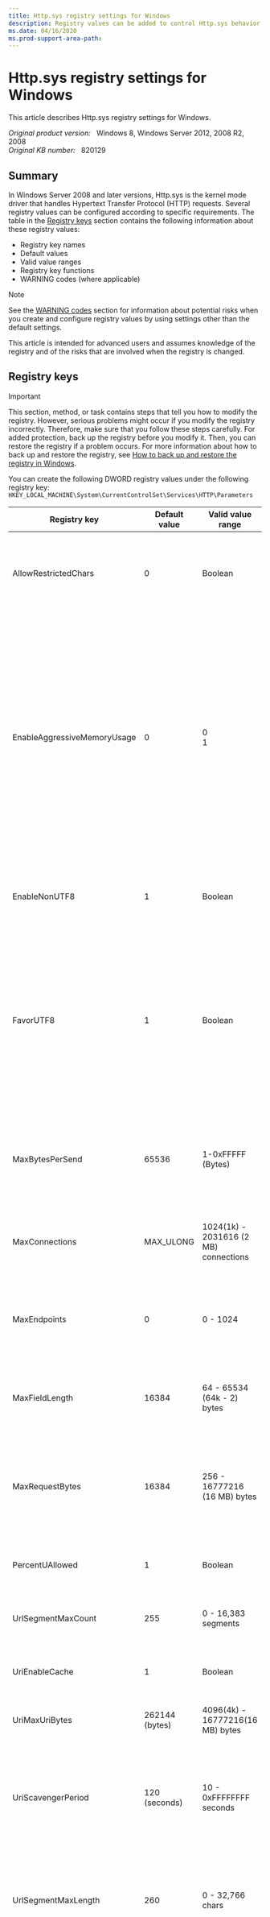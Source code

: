 ```yaml
---
title: Http.sys registry settings for Windows
description: Registry values can be added to control Http.sys behavior.
ms.date: 04/16/2020
ms.prod-support-area-path:
---
```

# Http.sys registry settings for Windows

This article describes Http.sys registry settings for Windows.

_Original product version:_ &nbsp; Windows 8, Windows Server 2012, 2008 R2, 2008  
_Original KB number:_ &nbsp; 820129

## Summary

In Windows Server 2008 and later versions, Http.sys is the kernel mode driver that handles Hypertext Transfer Protocol (HTTP) requests. Several registry values can be configured according to specific requirements. The table in the [Registry keys](#registry-keys) section contains the following information about these registry values:

- Registry key names
- Default values
- Valid value ranges
- Registry key functions
- WARNING codes (where applicable)

> [!NOTE]
> See the [WARNING codes](#warning-codes) section for information about potential risks when you create and configure registry values by using settings other than the default settings.

This article is intended for advanced users and assumes knowledge of the registry and of the risks that are involved when the registry is changed.

## Registry keys

> [!IMPORTANT]
>This section, method, or task contains steps that tell you how to modify the registry. However, serious problems might occur if you modify the registry incorrectly. Therefore, make sure that you follow these steps carefully. For added protection, back up the registry before you modify it. Then, you can restore the registry if a problem occurs. For more information about how to back up and restore the registry, see
[How to back up and restore the registry in Windows](https://support.microsoft.com/help/322756).

You can create the following DWORD registry values under the following registry key:  
 `HKEY_LOCAL_MACHINE\System\CurrentControlSet\Services\HTTP\Parameters`

|Registry key|Default value|Valid value range|Registry key function|WARNING code|
|---|---|---|---|---|
|AllowRestrictedChars|0|Boolean|If nonzero, Http.sys accepts hex-escaped chars in request URLs that decode to U+0000 - U+001F and U+007F - U+009F ranges.|0|
|EnableAggressiveMemoryUsage|0|0<br/>1|Preallocate nonpaged pool memory. By default, the HTTP service stops accepting connections when less than 20 megabytes (MB) of nonpaged pool memory is available. After you add this value to the registry, the HTTP service stops accepting connections when less than 8 MB of nonpaged pool memory is available. Setting this registry value may reduce the number of *Connections_refused* and 503 errors in the *Httperr.log* file.|0|
|EnableNonUTF8|1|Boolean|If zero, Http.sys accepts only UTF-8-encoded URLs. If nonzero, Http.sys also accepts ANSI- or DBCS-encoded URLs in requests.|0|
|FavorUTF8|1|Boolean|If nonzero, Http.sys always tries to decode a URL as UTF-8 first; if that conversion fails and `EnableNonUTF8` is nonzero, Http.sys then tries to decode it as ANSI or DBCS. If zero (and `EnableNonUTF8` is nonzero), Http.sys tries to decode it as ANSI or DBCS; if that is not successful, it tries a UTF-8 conversion.|0|
|MaxBytesPerSend|65536|1-0xFFFFF (Bytes)|Overrides the TCP window size that is used by Http.sys. A higher value may enable higher download speeds in network environments that have high bandwidth and high latency.|0|
|MaxConnections|MAX_ULONG|1024(1k) - 2031616 (2 MB) connections|Overrides the `MaxConnections` calculation in the driver. This is primarily a function of memory.|1|
|MaxEndpoints|0|0 - 1024|The maximum number of current endpoint objects that are permitted. The default value of zero implies that the maximum is computed from available memory.|1|
|MaxFieldLength|16384|64 - 65534 (64k - 2) bytes|Sets an upper limit for each header. See `MaxRequestBytes`. This limit translates to approximately 32k characters for a URL.|1|
|MaxRequestBytes|16384|256 - 16777216 (16 MB) bytes|Determines the upper limit for the total size of the Request line and the headers.<br/>Its default setting is 16 KB. If this value is lower than `MaxFieldLength`, the `MaxFieldLength` value is adjusted.|1|
|PercentUAllowed|1|Boolean|If nonzero, Http.sys accepts the *% uNNNN* notation in request URLs.|0|
|UrlSegmentMaxCount|255|0 - 16,383 segments|Maximum number of URL path segments. If zero, the count bounded by the maximum value of a `ULONG`.|1|
|UriEnableCache|1|Boolean|If nonzero, the Http.sys response and fragment cache are enabled.|0|
|UriMaxUriBytes|262144 (bytes)|4096(4k) - 16777216(16 MB) bytes|Any response that is greater than this value is not cached in the kernel response cache.|1<br/>3|
|UriScavengerPeriod|120 (seconds)|10 - 0xFFFFFFFF seconds|Determines the frequency of the cache scavenger. Any response or fragment that has not been accessed in the number of seconds equal to `UriScavengerPeriod` is flushed.|1<br/>2|
|UrlSegmentMaxLength|260|0 - 32,766 chars|Maximum number of characters in a URL path segment (the area between the slashes in the URL). If zero, it is the length that is bounded by the maximum value of a `ULONG`.|1|
|DisableServerHeader|0|0 - 2|This key controls how http.sys behaves with regards to appending the http response header Server for responses that it sends to clients. A value of 0, which is the default value, will use the header value the application provides to http.sys, or will append the default value of `Microsoft-HTTPAPI/2.0` to the response header. A value of 1 will not append the Server header for responses generated by http.sys (responses ending in 400, 503, and other status codes). A value of 2 will prevent http.sys from appending a Server header to the response. If a Server header is present on the response, it will not be removed, if one is not present, it will not be added.|0|
||||||

You may experience slow performance in Internet Information Services (IIS) when Internet Server API (ISAPI) applications or Common Gateway Interface (CGI) applications that are hosted on IIS send responses. If you experience this issue, you can add the `MaxBufferedSendBytes` DWORD value to the registry.

In Windows Server 2008 and later versions, you can also create the following DWORD value under the following registry key:  
 `HKEY_LOCAL_MACHINE\System\CurrentControlSet\Services\HTTPFilter\Parameters`

|Registry key|Default value|Valid value range|Registry key function|WARNING code|
|---|---|---|---|---|
|CertChainCacheOnlyUrlRetrieval|1|0<br/>1|By default, the AIA hints are not followed during chain validation when IIS is configured to use Client Certificates. This behavior is for performance and security reasons. For example, this behavior can help prevent DoS attacks. However, this behavior can also lead to unexpected certificate rejections when AIA retrieval is needed. To override this behavior, you can set the DWORD parameter `CertChainCacheOnlyUrlRetrieval` to 0 (zero) under the `HKEY_LOCAL_MACHINE\System\CurrentControlSet\Services\HTTPFilter\Parameters` registry key.|Not applicable|
||||||

## WARNING codes

- 0: No risks.
- 1: Changing this registry key is considered dangerous. This key causes Http.sys to use more memory and may increase vulnerability to malicious attacks.
- 2: A low value may cause the cache to be flushed more frequently. If this behavior occurs, it may affect performance.
- 3: A low value may affect performance for static content.

Changes that are made to the registry will not take effect until you restart the HTTP service. Additionally, you may have to restart any related IIS services.

To restart the HTTP service, type and all related IIS services, follow these steps:

1. Click **Start**, click **Run**, type *Cmd*, and then click **OK**.
2. At the command prompt, type `net stop http`, and then press Enter.
3. At the command prompt, type `net start http`, and then press Enter.
4. At the command prompt, type `net stop iisadmin /y`, and then press Enter.

    > [!NOTE]
    > Any IIS services that depend on the IIS Admin Service service will also be stopped. Notice the IIS services that are stopped when you stop the IIS Admin Service service. You will restart each service in the next step.
5. Restart the IIS services that were stopped in step 4. To do this, type `net start servicename` at the command prompt and then press Enter. In the command, *servicename* is the name of the service that you want to restart. For example, to restart the World Wide Web Publishing Service service, type `net start World Wide Web Publishing Service`, and then press Enter.
